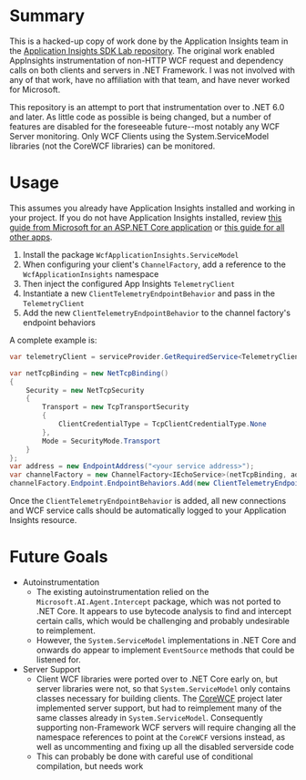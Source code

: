 # Summary

This is a hacked-up copy of work done by the Application Insights team in the [Application Insights SDK Lab repository](https://github.com/microsoft/ApplicationInsights-SDK-Labs/tree/master/WCF).  The original work enabled AppInsights instrumentation of non-HTTP WCF request and dependency calls on both clients and servers in .NET Framework.  I was not involved with any of that work, have no affiliation with that team, and have never worked for Microsoft.

This repository is an attempt to port that instrumentation over to .NET 6.0 and later.  As little code as possible is being changed, but a number of features are disabled for the foreseeable future--most notably any WCF Server monitoring.  Only WCF Clients using the System.ServiceModel libraries (not the CoreWCF libraries) can be monitored.

# Usage

This assumes you already have Application Insights installed and working in your project.  If you do not have Application Insights installed, review [this guide from Microsoft for an ASP.NET Core application](https://learn.microsoft.com/en-us/azure/azure-monitor/app/asp-net-core?tabs=netcorenew%2Cnetcore6) or [this guide for all other apps](https://learn.microsoft.com/en-us/azure/azure-monitor/app/worker-service).

1. Install the package `WcfApplicationInsights.ServiceModel`
2. When configuring your client's `ChannelFactory`, add a reference to the `WcfApplicationInsights` namespace
3. Then inject the configured App Insights `TelemetryClient`
4. Instantiate a new `ClientTelemetryEndpointBehavior` and pass in the `TelemetryClient`
5. Add the new `ClientTelemetryEndpointBehavior` to the channel factory's endpoint behaviors

A complete example is:

``` csharp
var telemetryClient = serviceProvider.GetRequiredService<TelemetryClient>();

var netTcpBinding = new NetTcpBinding()
{
    Security = new NetTcpSecurity
    {
        Transport = new TcpTransportSecurity
        {
            ClientCredentialType = TcpClientCredentialType.None
        },
        Mode = SecurityMode.Transport
    }
};
var address = new EndpointAddress("<your service address>");
var channelFactory = new ChannelFactory<IEchoService>(netTcpBinding, address);
channelFactory.Endpoint.EndpointBehaviors.Add(new ClientTelemetryEndpointBehavior(telemetryClient));
```

Once the `ClientTelemetryEndpointBehavior` is added, all new connections and WCF service calls should be automatically logged to your Application Insights resource.

# Future Goals

- Autoinstrumentation
  - The existing autoinstrumentation relied on the `Microsoft.AI.Agent.Intercept` package, which was not ported to .NET Core.  It appears to use bytecode analysis to find and intercept certain calls, which would be challenging and probably undesirable to reimplement.
  - However, the `System.ServiceModel` implementations in .NET Core and onwards do appear to implement `EventSource` methods that could be listened for.
- Server Support
  - Client WCF libraries were ported over to .NET Core early on, but server libraries were not, so that `System.ServiceModel` only contains classes necessary for building clients.  The [CoreWCF](https://github.com/CoreWCF/CoreWCF) project later implemented server support, but had to reimplement many of the same classes already in `System.ServiceModel`.  Consequently supporting non-Framework WCF servers will require changing all the namespace references to point at the `CoreWCF` versions instead, as well as uncommenting and fixing up all the disabled serverside code
  - This can probably be done with careful use of conditional compilation, but needs work